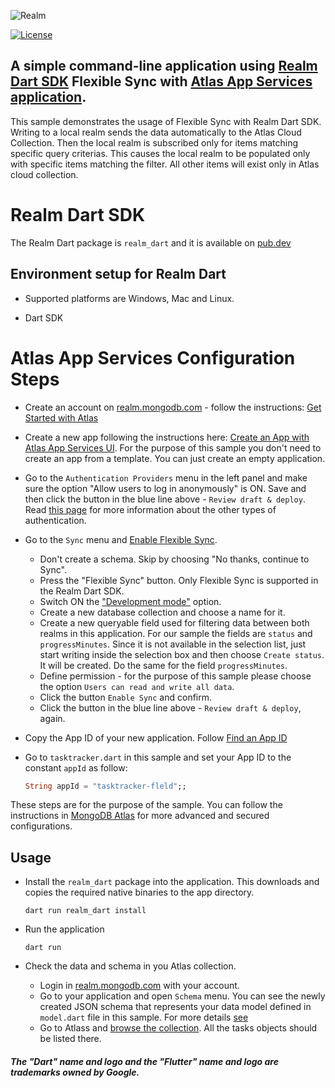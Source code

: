 ![Realm](https://github.com/realm/realm-dart/raw/main/logo.png)

[![License](https://img.shields.io/badge/License-Apache-blue.svg)](LICENSE)

## A simple command-line application using [Realm Dart SDK](https://www.mongodb.com/docs/realm/sdk/flutter/#dart-standalone-realm) Flexible Sync with [Atlas App Services application](https://www.mongodb.com/docs/atlas/app-services/).
This sample demonstrates the usage of Flexible Sync with Realm Dart SDK. 
Writing to a local realm sends the data automatically to the Atlas Cloud Collection.
Then the local realm is subscribed only for items matching specific query criterias.
This causes the local realm to be populated only with specific items matching the filter. 
All other items will exist only in Atlas cloud collection.

# Realm Dart SDK

The Realm Dart package is `realm_dart` and it is available on [pub.dev](https://pub.dev/packages/realm_dart)

## Environment setup for Realm Dart

* Supported platforms are Windows, Mac and Linux.

* Dart SDK

# Atlas App Services Configuration Steps

* Create an account on [realm.mongodb.com](https://realm.mongodb.com) - follow the instructions: [Get Started with Atlas](https://www.mongodb.com/docs/atlas/getting-started)
* Create a new app following the instructions here: [Create an App with Atlas App Services UI](https://www.mongodb.com/docs/atlas/app-services/manage-apps/create/create-with-realm-ui).
    For the purpose of this sample you don't need to create an app from a template. You can just create an empty application.
* Go to the `Authentication Providers` menu in the left panel and make sure the option "Allow users to log in anonymously" is ON. Save and then click the button in the blue line above - `Review draft & deploy`. Read [this page](https://www.mongodb.com/docs/atlas/app-services/authentication/providers/) for more information about the other types of authentication.
* Go to the `Sync` menu and [Enable Flexible Sync](https://www.mongodb.com/docs/atlas/app-services/sync/configure/enable-sync/#enable-flexible-sync).
    * Don't create a schema. Skip by choosing "No thanks, continue to Sync".
    * Press the "Flexible Sync" button. Only Flexible Sync is supported in the Realm Dart SDK.
    * Switch ON the ["Development mode"](https://www.mongodb.com/docs/atlas/app-services/sync/data-model/development-mode/) option. 
    * Create a new database collection and choose a name for it.
    * Create a new queryable field used for filtering data between both realms in this application. For our sample the fields are `status` and `progressMinutes`. 
        Since it is not available in the selection list, just start writing inside the selection box and then choose `Create status`. 
        It will be created.
        Do the same for the field `progressMinutes`.
    * Define permission - for the purpose of this sample please choose the option `Users can read and write all data`.
    * Click the button `Enable Sync` and confirm.
    * Click the button in the blue line above - `Review draft & deploy`, again.
* Copy the App ID of your new application. Follow [Find an App ID](https://www.mongodb.com/docs/atlas/app-services/reference/find-your-project-or-app-id/#find-an-app-id)
* Go to `tasktracker.dart` in this sample and set your App ID to the constant `appId` as follow: 

    ```dart
    String appId = "tasktracker-fleld";;
    ```

These steps are for the purpose of the sample. You can follow the instructions 
in [MongoDB Atlas](https://www.mongodb.com/docs/atlas) for more advanced and secured configurations.

## Usage

* Install the `realm_dart` package into the application. This downloads and copies the required native binaries to the app directory.

    ```
    dart run realm_dart install
    ``` 

*  Run the application

    ```
    dart run
    ```

* Check the data and schema in you Atlas collection.
    * Login in [realm.mongodb.com](https://realm.mongodb.com) with your account.
    * Go to your application and open `Schema` menu. You can see the newly created JSON schema 
        that represents your data model defined in `model.dart` file in this sample. 
        For more details [see](https://www.mongodb.com/docs/atlas/app-services/schemas/?_ga=2.267468942.1225817147.1654079983-1571915642.1647002315&_gac=1.216786660.1654173423.CjwKCAjwv-GUBhAzEiwASUMm4jBtzETN-YJq0KELgeGLKk-4_6wVAfImtPoBbo-A35_eKjZ1p0Lh_BoCotcQAvD_BwE)
    * Go to Atlass and [browse the collection](https://www.mongodb.com/docs/atlas/atlas-ui/collections/#view-collections). All the tasks objects should be listed there.


##### The "Dart" name and logo and the "Flutter" name and logo are trademarks owned by Google. 

